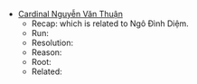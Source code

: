 ---
title: #people #catholic
date: 2025-07-29 09:48:26 AM
starred: False
tags: people, catholic
body: |    
  - [Cardinal Nguyễn Văn Thuận](https://wikipedia.org/wiki/Nguy%E1%BB%85n_V%C4%83n_Thu%E1%BA%ADn)
    - Recap: which is related to Ngô Đình Diệm.
    - Run:
    - Resolution:
    - Reason:
    - Root:
    - Related:
...